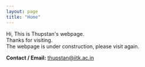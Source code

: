 ```yaml
---
layout: page
title: "Home"
---
```


Hi, This is Thupstan's webpage. <br />
Thanks for visiting. <br />
The webpage is under construction, please visit again. <br />

**Contact / Email:** thupstan@iitk.ac.in 
